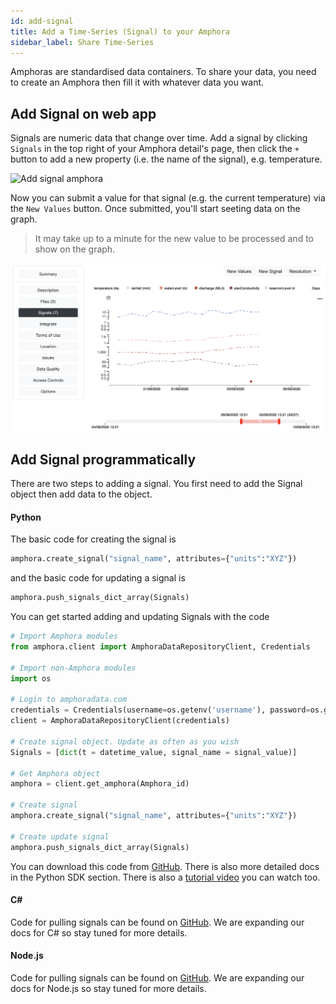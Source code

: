 ```yaml
---
id: add-signal
title: Add a Time-Series (Signal) to your Amphora
sidebar_label: Share Time-Series
---
```

Amphoras are standardised data containers. To share your data, you need to create an Amphora then fill it with whatever data you want.

## Add Signal on web app

Signals are numeric data that change over time. Add a signal by clicking `Signals` in the top right of your Amphora detail's page, then click the `+` button to add a new property (i.e. the name of the signal), e.g. temperature.

![Add signal amphora](/img/add_signal_amphora.png)

Now you can submit a value for that signal (e.g. the current temperature) via the `New Values` button. Once submitted, you'll start seeting data on the graph.

> It may take up to a minute for the new value to be processed and to show on the graph.

![View signal amphora](/img/view_signal_amphora.png)


## Add Signal programmatically
There are two steps to adding a signal. You first need to add the Signal object then add data to the object.

#### Python
The basic code for creating the signal is 
```py
amphora.create_signal("signal_name", attributes={"units":"XYZ"})
```
and the basic code for updating a signal is
```py
amphora.push_signals_dict_array(Signals) 
```
You can get started adding and updating Signals with the code
```py
# Import Amphora modules
from amphora.client import AmphoraDataRepositoryClient, Credentials

# Import non-Amphora modules
import os

# Login to amphoradata.com
credentials = Credentials(username=os.getenv('username'), password=os.getenv('password')) 
client = AmphoraDataRepositoryClient(credentials)

# Create signal object. Update as often as you wish
Signals = [dict(t = datetime_value, signal_name = signal_value)] 

# Get Amphora object
amphora = client.get_amphora(Amphora_id) 

# Create signal
amphora.create_signal("signal_name", attributes={"units":"XYZ"})

# Create update signal
amphora.push_signals_dict_array(Signals) 
```
You can download this code from [GitHub](https://github.com/amphoradata/samples/blob/master/generic_templates/Create_a_Signal.py). There is also more detailed docs in the Python SDK section. There is also a [tutorial video](https://www.youtube.com/watch?v=M6kW4Po1LmY) you can watch too.

#### C#
Code for pulling signals can be found on [GitHub](https://github.com/amphoradata/dotnet-sdk/tree/master/sample). We are expanding our docs for C# so stay tuned for more details.

#### Node.js
Code for pulling signals can be found on [GitHub](https://github.com/amphoradata/nodejs-sdk/tree/master/samples). We are expanding our docs for Node.js so stay tuned for more details.
